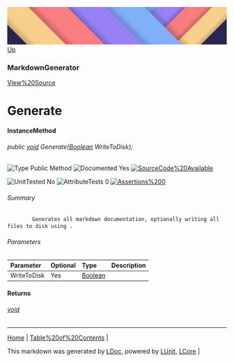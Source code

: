 ![](../Content/LDoc-banner-small.png "")
[Up](MarkdownGenerator.md)
### MarkdownGenerator
[View%20Source](../Markdown/MarkdownGenerator.cs)
# Generate
#### InstanceMethod
###### public [void](https://www.google.com/#q=C%23+System.void) Generate([Boolean](https://www.google.com/#q=C%23+System.Boolean) WriteToDisk);

![Type Public Method](http://b.repl.ca/v1/Type-Public%20Method-lightgrey.png "") ![Documented Yes](http://b.repl.ca/v1/Documented-Yes-brightgreen.png "") [![SourceCode%20Available](http://b.repl.ca/v1/SourceCode-Available-brightgreen.png%20%22%22)](../Markdown/MarkdownGenerator.cs#L828)

![UnitTested No](http://b.repl.ca/v1/UnitTested-No-lightgrey.png "") ![AttributeTests 0](http://b.repl.ca/v1/AttributeTests-0-lightgrey.png "") [![Assertions%200](http://b.repl.ca/v1/Assertions-0-brightgreen.png%20%22%22)](../Markdown/MarkdownGenerator.cs)
###### Summary

            Generates all markdown documentation, optionally writing all files to disk using . 
            
###### Parameters

Parameter | Optional | Type | Description
:---  | :---  | :---  | :--- 
WriteToDisk | Yes | [Boolean](https://www.google.com/#q=C%23+System.Boolean) | 

#### Returns
###### [void](https://www.google.com/#q=C%23+System.void)
---

[Home](../../README.md) | [Table%20of%20Contents](../../TableOfContents.md) | 


This markdown was generated by [LDoc](https://github.com/CodeSingularity/LDoc), powered by [LUnit](https://github.com/CodeSingularity/LUnit), [LCore](https://github.com/CodeSingularity/LCore) | 

